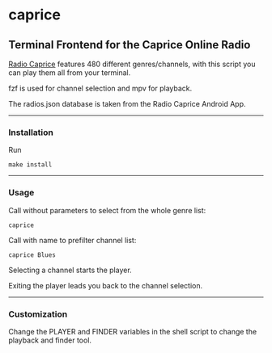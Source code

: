 # caprice
## Terminal Frontend for the Caprice Online Radio
 
[Radio Caprice](http://radcap.ru/index-d.html) features 480 different genres/channels, with this script you can play them all from your terminal.

fzf is used for channel selection and mpv for playback.

The radios.json database is taken from the Radio Caprice Android App.

---
### Installation

Run
```
make install
```

---
### Usage

Call without parameters to select from the whole genre list:

```
caprice
```

Call with name to prefilter channel list:


```
caprice Blues
```

Selecting a channel starts the player.

Exiting the player leads you back to the channel selection.

---
### Customization

Change the PLAYER and FINDER variables in the shell script to change the playback and finder tool.

